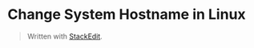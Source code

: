 # Change System Hostname in Linux


> Written with [StackEdit](https://stackedit.io/).
<!--stackedit_data:
eyJoaXN0b3J5IjpbMTgxNTAzMjU2XX0=
-->